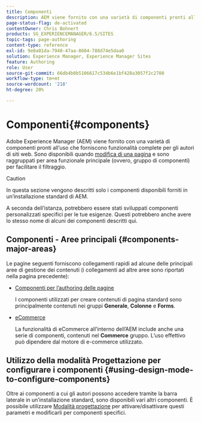 ```yaml
---
title: Componenti
description: AEM viene fornito con una varietà di componenti pronti all’uso che forniscono funzionalità complete per gli autori di siti web.
page-status-flag: de-activated
contentOwner: Chris Bohnert
products: SG_EXPERIENCEMANAGER/6.5/SITES
topic-tags: page-authoring
content-type: reference
exl-id: 9e0a01da-7940-47aa-8604-788d74e5daa0
solution: Experience Manager, Experience Manager Sites
feature: Authoring
role: User
source-git-commit: 66db4b0b5106617c534b6e1bf428a3057f2c2708
workflow-type: tm+mt
source-wordcount: '218'
ht-degree: 20%

---
```


# Componenti{#components}

Adobe Experience Manager (AEM) viene fornito con una varietà di componenti pronti all’uso che forniscono funzionalità complete per gli autori di siti web. Sono disponibili quando [modifica di una pagina](/help/sites-classic-ui-authoring/classic-page-author-edit-content.md) e sono raggruppati per area funzionale principale (ovvero, gruppo di componenti) per facilitare il filtraggio.

>[!CAUTION]
>
>In questa sezione vengono descritti solo i componenti disponibili forniti in un’installazione standard di AEM.
>
>A seconda dell’istanza, potrebbero essere stati sviluppati componenti personalizzati specifici per le tue esigenze. Questi potrebbero anche avere lo stesso nome di alcuni dei componenti descritti qui.

## Componenti - Aree principali {#components-major-areas}

Le pagine seguenti forniscono collegamenti rapidi ad alcune delle principali aree di gestione dei contenuti (i collegamenti ad altre aree sono riportati nella pagina precedente):

* [Componenti per l’authoring delle pagine](/help/sites-classic-ui-authoring/classic-page-author-edit-mode.md)

  I componenti utilizzati per creare contenuti di pagina standard sono principalmente contenuti nei gruppi **Generale**, **Colonne** e **Forms**.

* [eCommerce](/help/commerce/cif-classic/administering/ecommerce.md)

  La funzionalità di eCommerce all’interno dell’AEM include anche una serie di componenti, contenuti nel **Commerce** gruppo. L’uso effettivo può dipendere dal motore di e-commerce utilizzato.

## Utilizzo della modalità Progettazione per configurare i componenti {#using-design-mode-to-configure-components}

Oltre ai componenti a cui gli autori possono accedere tramite la barra laterale in un’installazione standard, sono disponibili vari altri componenti. È possibile utilizzare [Modalità progettazione](/help/sites-classic-ui-authoring/classic-page-author-design-mode.md#enable-disable-components) per attivare/disattivare questi parametri e modificarli per componenti specifici.
